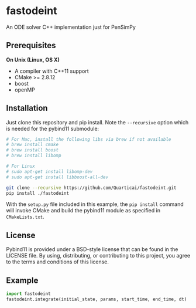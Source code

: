 # fastodeint
An ODE solver C++ implementation just for PenSimPy

## Prerequisites

**On Unix (Linux, OS X)**

* A compiler with C++11 support
* CMake >= 2.8.12
* boost
* openMP

## Installation

Just clone this repository and pip install. Note the `--recursive` option which is
needed for the pybind11 submodule:

```bash
# For Mac, install the following libs via brew if not available 
# brew install cmake
# brew install boost
# brew install libomp

# For Linux
# sudo apt-get install libomp-dev
# sudo apt-get install libboost-all-dev

git clone --recursive https://github.com/Quarticai/fastodeint.git
pip install ./fastodeint
```

With the `setup.py` file included in this example, the `pip install` command will
invoke CMake and build the pybind11 module as specified in `CMakeLists.txt`.

## License

Pybind11 is provided under a BSD-style license that can be found in the LICENSE
file. By using, distributing, or contributing to this project, you agree to the
terms and conditions of this license.


## Example

```python
import fastodeint
fastodeint.integrate(initial_state, params, start_time, end_time, dt)
```
